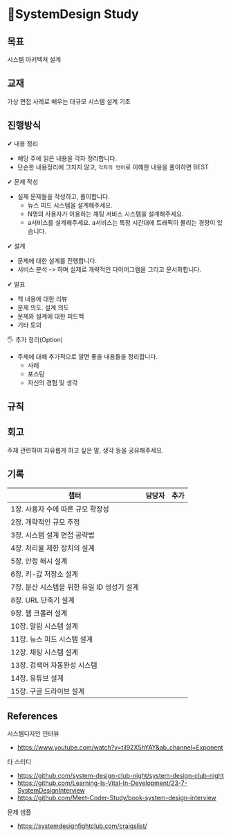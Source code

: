 # :rocket:SystemDesign Study

## 목표

시스템 아키텍쳐 설계

## 교재
가상 면접 사례로 배우는 대규모 시스템 설계 기초

## 진행방식

✔ 내용 정리
  - 해당 주에 읽은 내용을 각자 정리합니다.
  - 단순한 내용정리에 그치지 않고, `각자의 언어`로 이해한 내용을 풀이하면 BEST

✔ 문제 작성
  - 실제 문제들을 작성하고, 풀이합니다.
    - 뉴스 피드 시스템을 설계해주세요.
    - N명의 사용자가 이용하는 채팅 서비스 시스템을 설계해주세요.
    - a서비스를 설계해주세요. a서비스는 특정 시간대에 트래픽이 몰리는 경향이 있습니다.
    
✔ 설계
  - 문제에 대한 설계를 진행합니다.
  - 서비스 분석 -> 하며 실제로 개략적인 다이어그램을 그리고 문서화합니다.

✔ 발표
  - 책 내용에 대한 리뷰
  - 문제 의도. 설계 의도
  - 문제와 설계에 대한 피드백
  - 기타 토의

🖐 추가 정리(Option)
  - 주제에 대해 추가적으로 알면 좋을 내용들을 정리합니다.
    - 사례
    - 포스팅
    - 자신의 경험 및 생각


## 규칙



## 회고

주제 관련하여 자유롭게 하고 싶은 말, 생각 등을 공유해주세요.


## 기록
| 챕터 | 담당자 | 추가|
| ---|---|---|
| 1장. 사용자 수에 따른 규모 확장성 |  |  |
| 2장. 개략적인 규모 추정 |  |  |
| 3장. 시스템 설계 면접 공략법 |  |  |
| 4장. 처리율 제한 장치의 설계 |  |  |
| 5장. 안정 해시 설계 |  |  |
| 6장. 키-값 저장소 설계 |  |  |
| 7장. 분산 시스템을 위한 유일 ID 생성기 설계 |  |  |
| 8장. URL 단축기 설계 |  |  |
| 9장. 웹 크롤러 설계 |  |  |
| 10장. 알림 시스템 설계 |  |  |
| 11장. 뉴스 피드 시스템 설계 |  |  |
| 12장. 채팅 시스템 설계 |  |  |
| 13장. 검색어 자동완성 시스템 |  |  |
| 14장. 유튜브 설계 |  |  |
| 15장. 구글 드라이브 설계 |  |  |


## References

시스템디자인 인터뷰
- https://www.youtube.com/watch?v=til92X5hYAY&ab_channel=Exponent

타 스터디
- https://github.com/system-design-club-night/system-design-club-night
- https://github.com/Learning-Is-Vital-In-Development/23-7-SystemDesignInterview
- https://github.com/Meet-Coder-Study/book-system-design-interview

문제 샘플
- https://systemdesignfightclub.com/craigslist/



